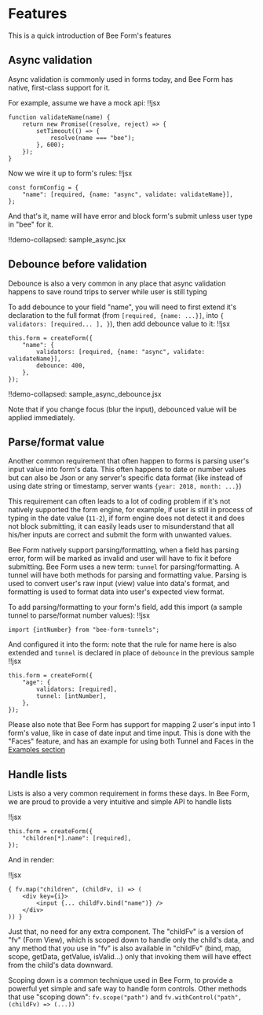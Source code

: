 # Features

This is a quick introduction of Bee Form's features

## Async validation

Async validation is commonly used in forms today, and Bee Form has native, first-class support for it.

For example, assume we have a mock api:
!!jsx
```
function validateName(name) {
    return new Promise((resolve, reject) => {
        setTimeout(() => {
            resolve(name === "bee");
        }, 600);
    });
}
```

Now we wire it up to form's rules:
!!jsx
```
const formConfig = {
    "name": [required, {name: "async", validate: validateName}],
};
```

And that's it, name will have error and block form's submit unless user type in "bee" for it.

!!demo-collapsed: sample_async.jsx

## Debounce before validation

Debounce is also a very common in any place that async validation happens to save round trips to server while user is still typing

To add debounce to your field "name", you will need to first extend it's declaration to the full format (from `[required, {name: ...}]`, into `{ validators: [required... ], }`), then add debounce value to it:
!!jsx
```
this.form = createForm({
    "name": {
        validators: [required, {name: "async", validate: validateName}],
        debounce: 400,
    },
});
```

!!demo-collapsed: sample_async_debounce.jsx

Note that if you change focus (blur the input), debounced value will be applied immediately.

## Parse/format value

Another common requirement that often happen to forms is parsing user's input value into form's data. This often happens to date or number values but can also be Json or any server's specific data format (like instead of using date string or timestamp, server wants `{year: 2018, month: ...}`)

This requirement can often leads to a lot of coding problem if it's not natively supported the form engine, for example, if user is still in process of typing in the date value (`11-2`), if form engine does not detect it and does not block submitting, it can easily leads user to misunderstand that all his/her inputs are correct and submit the form with unwanted values.

Bee Form natively support parsing/formatting, when a field has parsing error, form will be marked as invalid and user will have to fix it before submitting. Bee Form uses a new term: `tunnel` for parsing/formatting. A tunnel will have both methods for parsing and formatting value. Parsing is used to convert user's raw input (view) value into data's format, and formatting is used to format data into user's expected view format.

To add parsing/formatting to your form's field, add this import (a sample tunnel to parse/format number values):
!!jsx
```
import {intNumber} from "bee-form-tunnels";
```

And configured it into the form: note that the rule for name here is also extended and `tunnel` is declared in place of `debounce` in the previous sample
!!jsx
```
this.form = createForm({
    "age": {
        validators: [required],
        tunnel: [intNumber],
    },
});
```

Please also note that Bee Form has support for mapping 2 user's input into 1 form's value, like in case of date input and time input. This is done with the "Faces" feature, and has an example for using both Tunnel and Faces in the [Examples section](https://bee-form.github.io/bee-form-react-demo/)

## Handle lists

Lists is also a very common requirement in forms these days. In Bee Form, we are proud to provide a very intuitive and simple API to handle lists

!!jsx
```
this.form = createForm({
    "children[*].name": [required],
});
```

And in render:

!!jsx
```
{ fv.map("children", (childFv, i) => (
    <div key={i}>
        <input {... childFv.bind("name")} />
    </div>
)) }
```

Just that, no need for any extra component. The "childFv" is a version of "fv" (Form View), which is scoped down to handle only the child's data, and any method that you use in "fv" is also available in "childFv" (bind, map, scope, getData, getValue, isValid...) only that invoking them will have effect from the child's data downward.

Scoping down is a common technique used in Bee Form, to provide a powerful yet simple and safe way to handle form controls. Other methods that use "scoping down": `fv.scope("path")` and `fv.withControl("path", (childFv) => (...))`
